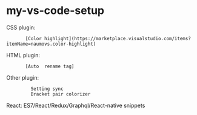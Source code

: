 # my-vs-code-setup


CSS plugin: 
 
           [Color highlight](https://marketplace.visualstudio.com/items?itemName=naumovs.color-highlight)
           
           
HTML plugin: 
 
           [Auto  rename tag]
           
 
 
 Other plugin:
 
             Setting sync
             Bracket pair colorizer
             
 React:
 ES7/React/Redux/Graphql/React-native snippets 
             
